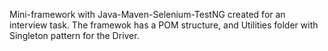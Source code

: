 Mini-framework with Java-Maven-Selenium-TestNG created for an interview task.
The framewok has a POM structure, and Utilities folder with Singleton pattern for the Driver.
